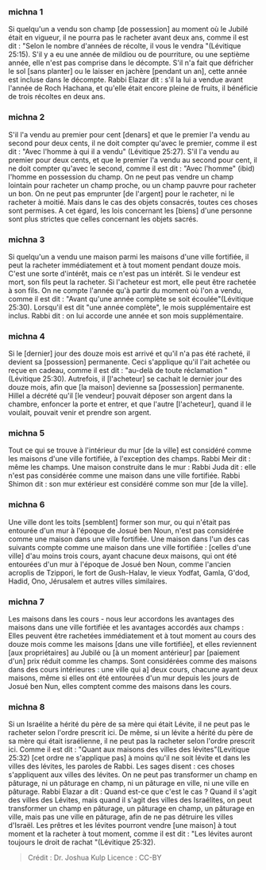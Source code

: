 
### michna 1
Si quelqu'un a vendu son champ [de possession] au moment où le Jubilé était en vigueur, il ne pourra pas le racheter avant deux ans, comme il est dit : "Selon le nombre d'années de récolte, il vous le vendra "(Lévitique 25:15). S'il y a eu une année de mildiou ou de pourriture, ou une septième année, elle n'est pas comprise dans le décompte. S'il n'a fait que défricher le sol [sans planter] ou le laisser en jachère [pendant un an], cette année est incluse dans le décompte. Rabbi Elazar dit : s'il la lui a vendue avant l'année de Roch Hachana, et qu'elle était encore pleine de fruits, il bénéficie de trois récoltes en deux ans.

### michna 2
S'il l'a vendu au premier pour cent [denars] et que le premier l'a vendu au second pour deux cents, il ne doit compter qu'avec le premier, comme il est dit : "Avec l'homme à qui il a vendu" (Lévitique 25:27). S'il l'a vendu au premier pour deux cents, et que le premier l'a vendu au second pour cent, il ne doit compter qu'avec le second, comme il est dit : "Avec l'homme" (ibid) l'homme en possession du champ. On ne peut pas vendre un champ lointain pour racheter un champ proche, ou un champ pauvre pour racheter un bon. On ne peut pas emprunter [de l'argent] pour le racheter, ni le racheter à moitié. Mais dans le cas des objets consacrés, toutes ces choses sont permises. A cet égard, les lois concernant les [biens] d'une personne sont plus strictes que celles concernant les objets sacrés.

### michna 3
Si quelqu'un a vendu une maison parmi les maisons d'une ville fortifiée, il peut la racheter immédiatement et à tout moment pendant douze mois. C'est une sorte d'intérêt, mais ce n'est pas un intérêt. Si le vendeur est mort, son fils peut la racheter. Si l'acheteur est mort, elle peut être rachetée à son fils. On ne compte l'année qu'à partir du moment où l'on a vendu, comme il est dit : "Avant qu'une année complète se soit écoulée"(Lévitique 25:30). Lorsqu'il est dit "une année complète", le mois supplémentaire est inclus. Rabbi dit : on lui accorde une année et son mois supplémentaire.

### michna 4
Si le [dernier] jour des douze mois est arrivé et qu'il n'a pas été racheté, il devient sa [possession] permanente. Ceci s'applique qu'il l'ait achetée ou reçue en cadeau, comme il est dit : "au-delà de toute réclamation "(Lévitique 25:30). Autrefois, il [l'acheteur] se cachait le dernier jour des douze mois, afin que [la maison] devienne sa [possession] permanente. Hillel a décrété qu'il [le vendeur] pouvait déposer son argent dans la chambre, enfoncer la porte et entrer, et que l'autre [l'acheteur], quand il le voulait, pouvait venir et prendre son argent.

### michna 5
Tout ce qui se trouve à l'intérieur du mur [de la ville] est considéré comme les maisons d'une ville fortifiée, à l'exception des champs. Rabbi Meir dit : même les champs. Une maison construite dans le mur : Rabbi Juda dit : elle n'est pas considérée comme une maison dans une ville fortifiée. Rabbi Shimon dit : son mur extérieur est considéré comme son mur [de la ville].

### michna 6
Une ville dont les toits [semblent] former son mur, ou qui n'était pas entourée d'un mur à l'époque de Josué ben Noun, n'est pas considérée comme une maison dans une ville fortifiée. Une maison dans l'un des cas suivants compte comme une maison dans une ville fortifiée : [celles d'une ville] d'au moins trois cours, ayant chacune deux maisons, qui ont été entourées d'un mur à l'époque de Josué ben Noun, comme l'ancien acroplis de Tzippori, le fort de Gush-Halav, le vieux Yodfat, Gamla, G'dod, Hadid, Ono, Jérusalem et autres villes similaires.

### michna 7
Les maisons dans les cours - nous leur accordons les avantages des maisons dans une ville fortifiée et les avantages accordés aux champs : Elles peuvent être rachetées immédiatement et à tout moment au cours des douze mois comme les maisons [dans une ville fortifiée], et elles reviennent [aux propriétaires] au Jubilé ou [à un moment antérieur] par [paiement d'un] prix réduit comme les champs. Sont considérées comme des maisons dans des cours intérieures : une ville qui a] deux cours, chacune ayant deux maisons, même si elles ont été entourées d'un mur depuis les jours de Josué ben Nun, elles comptent comme des maisons dans les cours.

### michna 8
Si un Israélite a hérité du père de sa mère qui était Lévite, il ne peut pas le racheter selon l'ordre prescrit ici. De même, si un lévite a hérité du père de sa mère qui était israélienne, il ne peut pas la racheter selon l'ordre prescrit ici. Comme il est dit : "Quant aux maisons des villes des lévites"(Levitique 25:32) [cet ordre ne s'applique pas] à moins qu'il ne soit lévite et dans les villes des lévites, les paroles de Rabbi. Les sages disent : ces choses s'appliquent aux villes des lévites. On ne peut pas transformer un champ en pâturage, ni un pâturage en champ, ni un pâturage en ville, ni une ville en pâturage. Rabbi Elazar a dit : Quand est-ce que c'est le cas ? Quand il s'agit des villes des Lévites, mais quand il s'agit des villes des Israélites, on peut transformer un champ en pâturage, un pâturage en champ, un pâturage en ville, mais pas une ville en pâturage, afin de ne pas détruire les villes d'Israël. Les prêtres et les lévites pourront vendre [une maison] à tout moment et la racheter à tout moment, comme il est dit : "Les lévites auront toujours le droit de rachat "(Lévitique 25:32).

>Crédit : Dr. Joshua Kulp
>Licence : CC-BY